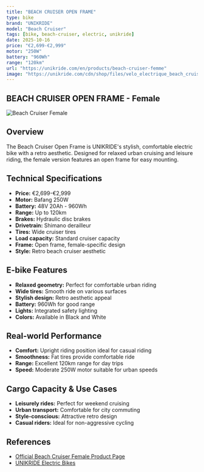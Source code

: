 ```yaml
---
title: "BEACH CRUISER OPEN FRAME"
type: bike
brand: "UNIKRIDE"
model: "Beach Cruiser"
tags: [bike, beach-cruiser, electric, unikride]
date: 2025-10-16
price: "€2,699-€2,999"
motor: "250W"
battery: "960Wh"
range: "120km"
url: "https://unikride.com/en/products/beach-cruiser-femme"
image: "https://unikride.com/cdn/shop/files/velo_electrique_beach_cruiser_femme.jpg"
---
```


## BEACH CRUISER OPEN FRAME - Female

![Beach Cruiser Female](https://unikride.com/cdn/shop/files/velo_electrique_beach_cruiser_femme.jpg)

## Overview

The Beach Cruiser Open Frame is UNIKRIDE's stylish, comfortable electric bike with a retro aesthetic. Designed for relaxed urban cruising and leisure riding, the female version features an open frame for easy mounting.

## Technical Specifications

- **Price:** €2,699-€2,999
- **Motor:** Bafang 250W
- **Battery:** 48V 20Ah - 960Wh
- **Range:** Up to 120km
- **Brakes:** Hydraulic disc brakes
- **Drivetrain:** Shimano derailleur
- **Tires:** Wide cruiser tires
- **Load capacity:** Standard cruiser capacity
- **Frame:** Open frame, female-specific design
- **Style:** Retro beach cruiser aesthetic

## E-bike Features

- **Relaxed geometry:** Perfect for comfortable urban riding
- **Wide tires:** Smooth ride on various surfaces
- **Stylish design:** Retro aesthetic appeal
- **Battery:** 960Wh for good range
- **Lights:** Integrated safety lighting
- **Colors:** Available in Black and White

## Real-world Performance

- **Comfort:** Upright riding position ideal for casual riding
- **Smoothness:** Fat tires provide comfortable ride
- **Range:** Excellent 120km range for day trips
- **Speed:** Moderate 250W motor suitable for urban speeds

## Cargo Capacity & Use Cases

- **Leisurely rides:** Perfect for weekend cruising
- **Urban transport:** Comfortable for city commuting
- **Style-conscious:** Attractive retro design
- **Casual riders:** Ideal for non-aggressive cycling

## References

- [Official Beach Cruiser Female Product Page](https://unikride.com/en/products/beach-cruiser-femme)
- [UNIKRIDE Electric Bikes](https://unikride.com/en/collections/velos-electriques)
